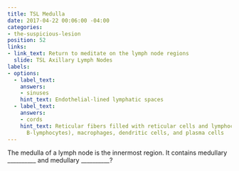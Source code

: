 ```yaml
---
title: TSL Medulla
date: 2017-04-22 00:06:00 -04:00
categories:
- the-suspicious-lesion
position: 52
links:
- link_text: Return to meditate on the lymph node regions
  slide: TSL Axillary Lymph Nodes
labels:
- options:
  - label_text: 
    answers:
    - sinuses
    hint_text: Endothelial-lined lymphatic spaces
  - label_text: 
    answers:
    - cords
    hint_text: Reticular fibers filled with reticular cells and lymphocytes (mostly
      B-lymphocytes), macrophages, dendritic cells, and plasma cells
---
```


The medulla of a lymph node is the innermost region. It contains medullary __________ and medullary __________?
